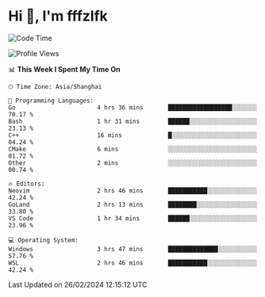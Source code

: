 # Hi 👋, I'm fffzlfk

<!--START_SECTION:waka-->
![Code Time](http://img.shields.io/badge/Code%20Time-668%20hrs%204%20mins-blue)

![Profile Views](http://img.shields.io/badge/Profile%20Views-3-blue)

📊 **This Week I Spent My Time On** 

```text
🕑︎ Time Zone: Asia/Shanghai

💬 Programming Languages: 
Go                       4 hrs 36 mins       ██████████████████░░░░░░░   70.17 % 
Bash                     1 hr 31 mins        ██████░░░░░░░░░░░░░░░░░░░   23.13 % 
C++                      16 mins             █░░░░░░░░░░░░░░░░░░░░░░░░   04.24 % 
CMake                    6 mins              ░░░░░░░░░░░░░░░░░░░░░░░░░   01.72 % 
Other                    2 mins              ░░░░░░░░░░░░░░░░░░░░░░░░░   00.74 % 

🔥 Editors: 
Neovim                   2 hrs 46 mins       ███████████░░░░░░░░░░░░░░   42.24 % 
GoLand                   2 hrs 13 mins       ████████░░░░░░░░░░░░░░░░░   33.80 % 
VS Code                  1 hr 34 mins        ██████░░░░░░░░░░░░░░░░░░░   23.96 % 

💻 Operating System: 
Windows                  3 hrs 47 mins       ██████████████░░░░░░░░░░░   57.76 % 
WSL                      2 hrs 46 mins       ███████████░░░░░░░░░░░░░░   42.24 % 
```


 Last Updated on 26/02/2024 12:15:12 UTC
<!--END_SECTION:waka-->
